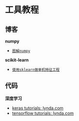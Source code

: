 # 工具教程

## 博客

**numpy**

* [`图解numpy`](https://www.jiqizhixin.com/articles/2019-07-12-4)

**scikit-learn**

* [`使用sklearn做单机特征工程`](https://www.cnblogs.com/jasonfreak/p/5448385.html)

## 代码

**深度学习**

* [keras tutorials: lynda.com](keras-tutorial/)
* [tensorflow tutorials: lynda.com](tensorflow-tutorial/)
